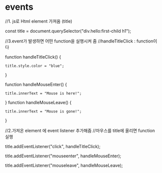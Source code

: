# events

 //1. js로 Html element 가져옴 (title)
 
const title = document.querySelector("div.hello:first-child h1");


//3.event가 발생하면 어떤 function을 실행시켜 줌 
 //handleTitleClick : function이다

function handleTitleClick() {

    title.style.color = "blue";
}

function handleMouseEnter() {

    title.innerText = "Mouse is here!";
    
}
function handleMouseLeave() {

    title.innerText = "Mouse is gone!";
    
}

//2.가져온 element 에 event listener 추가해줌 
//마우스를 title에 올리면 function 실행

title.addEventListener("click", handleTitleClick); 

title.addEventListener("mouseenter", handleMouseEnter); 

title.addEventListener("mouseleave", handleMouseLeave);
